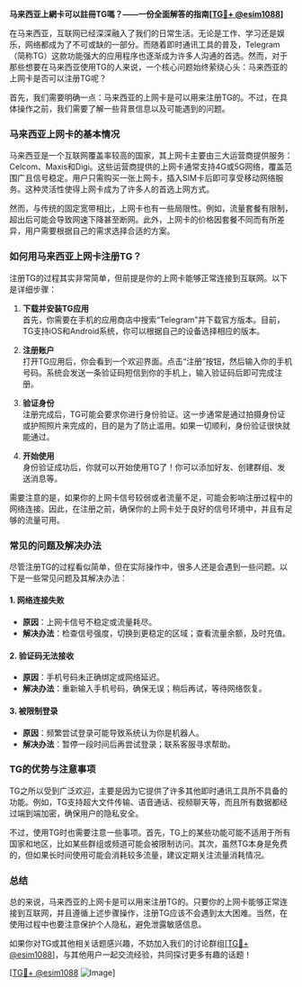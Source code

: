 **马来西亚上網卡可以註冊TG嗎？——一份全面解答的指南[[TG💪+ @esim1088](https://t.me/s/esim1088)]**

在马来西亚，互联网已经深深融入了我们的日常生活。无论是工作、学习还是娱乐，网络都成为了不可或缺的一部分。而随着即时通讯工具的普及，Telegram（简称TG）这款功能强大的应用程序也逐渐成为许多人沟通的首选。然而，对于那些想要在马来西亚使用TG的人来说，一个核心问题始终萦绕心头：马来西亚的上网卡是否可以注册TG呢？

首先，我们需要明确一点：马来西亚的上网卡是可以用来注册TG的。不过，在具体操作之前，我们需要了解一些背景信息以及可能遇到的问题。

### **马来西亚上网卡的基本情况**

马来西亚是一个互联网覆盖率较高的国家，其上网卡主要由三大运营商提供服务：Celcom、Maxis和Digi。这些运营商提供的上网卡通常支持4G或5G网络，覆盖范围广且信号稳定。用户只需购买一张上网卡，插入SIM卡后即可享受移动网络服务。这种灵活性使得上网卡成为了许多人的首选上网方式。

然而，与传统的固定宽带相比，上网卡也有一些局限性。例如，流量套餐有限制，超出后可能会导致网速下降甚至断网。此外，上网卡的价格因套餐不同而有所差异，用户需要根据自己的需求选择合适的方案。

### **如何用马来西亚上网卡注册TG？**

注册TG的过程其实非常简单，但前提是你的上网卡能够正常连接到互联网。以下是详细步骤：

1. **下载并安装TG应用**  
   首先，你需要在手机的应用商店中搜索“Telegram”并下载官方版本。目前，TG支持iOS和Android系统，你可以根据自己的设备选择相应的版本。

2. **注册账户**  
   打开TG应用后，你会看到一个欢迎界面。点击“注册”按钮，然后输入你的手机号码。系统会发送一条验证码短信到你的手机上，输入验证码后即可完成注册。

3. **验证身份**  
   注册完成后，TG可能会要求你进行身份验证。这一步通常是通过拍摄身份证或护照照片来完成的，目的是为了防止滥用。如果一切顺利，身份验证很快就能通过。

4. **开始使用**  
   身份验证成功后，你就可以开始使用TG了！你可以添加好友、创建群组、发送消息等。

需要注意的是，如果你的上网卡信号较弱或者流量不足，可能会影响注册过程中的网络连接。因此，在注册之前，确保你的上网卡处于良好的信号环境中，并且有足够的流量可用。

### **常见的问题及解决办法**

尽管注册TG的过程看似简单，但在实际操作中，很多人还是会遇到一些问题。以下是一些常见问题及其解决办法：

#### **1. 网络连接失败**
- **原因**：上网卡信号不稳定或流量耗尽。
- **解决办法**：检查信号强度，切换到更稳定的区域；查看流量余额，及时充值。

#### **2. 验证码无法接收**
- **原因**：手机号码未正确绑定或网络延迟。
- **解决办法**：重新输入手机号码，确保无误；稍后再试，等待网络恢复。

#### **3. 被限制登录**
- **原因**：频繁尝试登录可能导致系统认为你是机器人。
- **解决办法**：暂停一段时间后再尝试登录；联系客服寻求帮助。

### **TG的优势与注意事项**

TG之所以受到广泛欢迎，主要是因为它提供了许多其他即时通讯工具所不具备的功能。例如，TG支持超大文件传输、语音通话、视频聊天等，而且所有数据都经过端到端加密，确保用户的隐私安全。

不过，使用TG时也需要注意一些事项。首先，TG上的某些功能可能不适用于所有国家和地区，比如某些群组或频道可能会被限制访问。其次，虽然TG本身是免费的，但如果长时间使用可能会消耗较多流量，建议定期关注流量消耗情况。

### **总结**

总的来说，马来西亚的上网卡是可以用来注册TG的。只要你的上网卡能够正常连接到互联网，并且遵循上述步骤操作，注册TG应该不会遇到太大困难。当然，在使用过程中也要注意保护个人隐私，避免泄露敏感信息。

如果你对TG或其他相关话题感兴趣，不妨加入我们的讨论群组[[TG💪+ @esim1088](https://t.me/s/esim1088)]，与其他用户一起交流经验，共同探讨更多有趣的话题！

[[TG💪+ @esim1088](https://t.me/s/esim1088) ![Image](https://i.postimg.cc/4NQfJmqS/Snipaste-2025-05-13-00-14-12.png)]